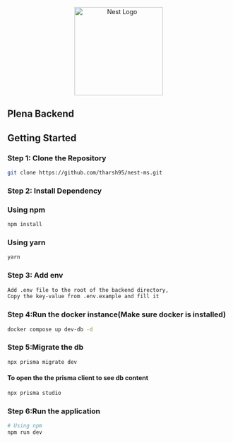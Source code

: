 <p align="center">
  <a href="http://nestjs.com/" target="blank"><img src="https://nestjs.com/img/logo-small.svg" width="200" alt="Nest Logo" /></a>
</p>


## Plena Backend

## Getting Started

### Step 1: Clone the Repository

```bash
git clone https://github.com/tharsh95/nest-ms.git
```

### Step 2: Install Dependency
### Using npm
```bash
npm install
```
### Using yarn
```bash
yarn
```
### Step 3: Add env
```bash
Add .env file to the root of the backend directory, 
Copy the key-value from .env.example and fill it
```
### Step 4:Run the docker instance(Make sure docker is installed)
```bash
docker compose up dev-db -d
```
### Step 5:Migrate the db
```bash
npx prisma migrate dev
```
#### To open the the prisma client to see db content
```bash
npx prisma studio
```
### Step 6:Run the application
```bash
# Using npm
npm run dev
```
